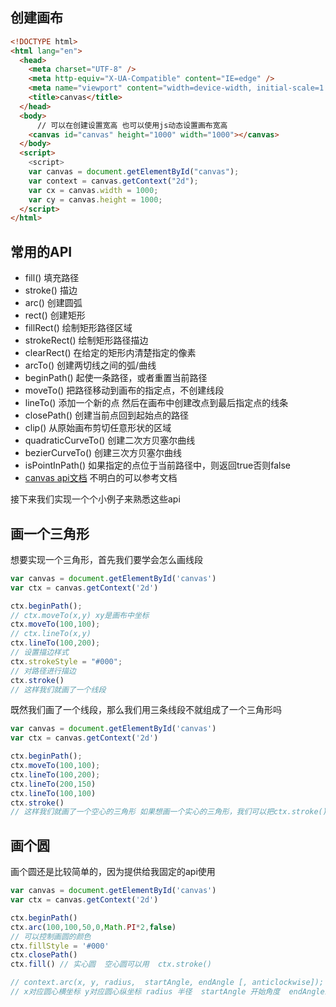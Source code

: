 ## 创建画布

```html
<!DOCTYPE html>
<html lang="en">
  <head>
    <meta charset="UTF-8" />
    <meta http-equiv="X-UA-Compatible" content="IE=edge" />
    <meta name="viewport" content="width=device-width, initial-scale=1.0" />
    <title>canvas</title>
  </head>
  <body>
      // 可以在创建设置宽高 也可以使用js动态设置画布宽高
    <canvas id="canvas" height="1000" width="1000"></canvas>
  </body>
  <script>
    <script>
    var canvas = document.getElementById("canvas");
    var context = canvas.getContext("2d");
    var cx = canvas.width = 1000;
    var cy = canvas.height = 1000;
  </script>
</html>

```

## 常用的API

- fill() 填充路径
- stroke() 描边
- arc() 创建圆弧
- rect() 创建矩形
- fillRect() 绘制矩形路径区域
- strokeRect() 绘制矩形路径描边
- clearRect() 在给定的矩形内清楚指定的像素
- arcTo() 创建两切线之间的弧/曲线
- beginPath() 起使一条路径，或者重置当前路径
- moveTo() 把路径移动到画布的指定点，不创建线段
- lineTo() 添加一个新的点 然后在画布中创建改点到最后指定点的线条
- closePath() 创建当前点回到起始点的路径
- clip() 从原始画布剪切任意形状的区域
- quadraticCurveTo() 创建二次方贝塞尔曲线
- bezierCurveTo() 创建三次方贝塞尔曲线
- isPointInPath() 如果指定的点位于当前路径中，则返回true否则false
- [canvas api文档](https://www.canvasapi.cn/) 不明白的可以参考文档

接下来我们实现一个个小例子来熟悉这些api

## 画一个三角形

想要实现一个三角形，首先我们要学会怎么画线段

```js
var canvas = document.getElementById('canvas')
var ctx = canvas.getContext('2d')

ctx.beginPath();
// ctx.moveTo(x,y) xy是画布中坐标
ctx.moveTo(100,100);
// ctx.lineTo(x,y)
ctx.lineTo(100,200);
// 设置描边样式
ctx.strokeStyle = "#000";
// 对路径进行描边
ctx.stroke()
// 这样我们就画了一个线段
```

既然我们画了一个线段，那么我们用三条线段不就组成了一个三角形吗

```js
var canvas = document.getElementById('canvas')
var ctx = canvas.getContext('2d')

ctx.beginPath();
ctx.moveTo(100,100);
ctx.lineTo(100,200);
ctx.lineTo(200,150)
ctx.lineTo(100,100)
ctx.stroke()
// 这样我们就画了一个空心的三角形 如果想画一个实心的三角形，我们可以把ctx.stroke()修改为 ctx.fill()

```

## 画个圆

画个圆还是比较简单的，因为提供给我固定的api使用

```js
var canvas = document.getElementById('canvas')
var ctx = canvas.getContext('2d')

ctx.beginPath()
ctx.arc(100,100,50,0,Math.PI*2,false)
// 可以控制画圆的颜色
ctx.fillStyle = '#000'
ctx.closePath()
ctx.fill() // 实心圆  空心圆可以用  ctx.stroke()

// context.arc(x, y, radius,  startAngle, endAngle [, anticlockwise]);
// x对应圆心横坐标 y对应圆心纵坐标 radius 半径  startAngle 开始角度  endAngle结束角度  anticlockwise顺时针还是逆时针
```



